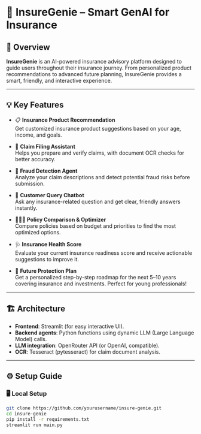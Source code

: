 # 🧠 InsureGenie – Smart GenAI for Insurance

## 🚀 Overview
**InsureGenie** is an AI-powered insurance advisory platform designed to guide users throughout their insurance journey. From personalized product recommendations to advanced future planning, InsureGenie provides a smart, friendly, and interactive experience.

---

## 💡 Key Features

- 📋 **Insurance Product Recommendation**  
  Get customized insurance product suggestions based on your age, income, and goals.

- 📝 **Claim Filing Assistant**  
  Helps you prepare and verify claims, with document OCR checks for better accuracy.

- 🚨 **Fraud Detection Agent**  
  Analyze your claim descriptions and detect potential fraud risks before submission.

- 💬 **Customer Query Chatbot**  
  Ask any insurance-related question and get clear, friendly answers instantly.

- 🧑‍🤝‍🧑 **Policy Comparison & Optimizer**  
  Compare policies based on budget and priorities to find the most optimized options.

- 🩺 **Insurance Health Score**  
  Evaluate your current insurance readiness score and receive actionable suggestions to improve it.

- 🔮 **Future Protection Plan**  
  Get a personalized step-by-step roadmap for the next 5–10 years covering insurance and investments. Perfect for young professionals!

---

## 🏗️ Architecture

- **Frontend**: Streamlit (for easy interactive UI).
- **Backend agents**: Python functions using dynamic LLM (Large Language Model) calls.
- **LLM integration**: OpenRouter API (or OpenAI, compatible).
- **OCR**: Tesseract (pytesseract) for claim document analysis.

---

## ⚙️ Setup Guide

### 🖥️ Local Setup

```bash
git clone https://github.com/yourusername/insure-genie.git
cd insure-genie
pip install -r requirements.txt
streamlit run main.py
